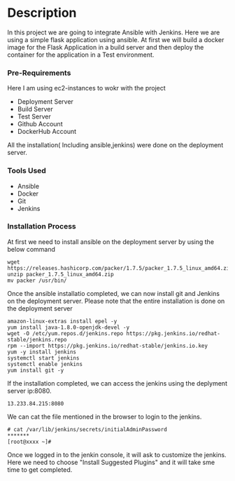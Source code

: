 # Description

In this project we are going to integrate Ansible with Jenkins. Here we are using a simple flask application using ansible. At first we will build a docker image for the Flask Application in a build server and then deploy the container for the application in a Test environment.

### Pre-Requirements

Here I am using ec2-instances to wokr with the project
- Deployment Server
- Build Server
- Test Server
- Github Account
- DockerHub Account

All the installation( Including ansible,jenkins) were done on the deployment server.

### Tools Used
- Ansible
- Docker
- Git
- Jenkins

### Installation Process

At first we need to install ansible on the deployment server by using the below command

```
wget https://releases.hashicorp.com/packer/1.7.5/packer_1.7.5_linux_amd64.zip
unzip packer_1.7.5_linux_amd64.zip
mv packer /usr/bin/

```
Once the ansible installatio completed, we can now install git and Jenkins on the deployment server. Please note that the entire installation is done on the deployment server

```
amazon-linux-extras install epel -y
yum install java-1.8.0-openjdk-devel -y
wget -O /etc/yum.repos.d/jenkins.repo https://pkg.jenkins.io/redhat-stable/jenkins.repo
rpm --import https://pkg.jenkins.io/redhat-stable/jenkins.io.key
yum -y install jenkins
systemctl start jenkins
systemctl enable jenkins
yum install git -y

```
If the installation completed, we can access the jenkins using the deplyment server ip:8080.
```
13.233.84.215:8080

```
We can cat the file mentioned in the browser to login to the jenkins.
```
# cat /var/lib/jenkins/secrets/initialAdminPassword
*******
[root@xxxx ~]#
```

Once we logged in to the jenkin console, it will ask to customize the jenkins. Here we need to choose "Install Suggested Plugins" and it will take sme time to get completed.





